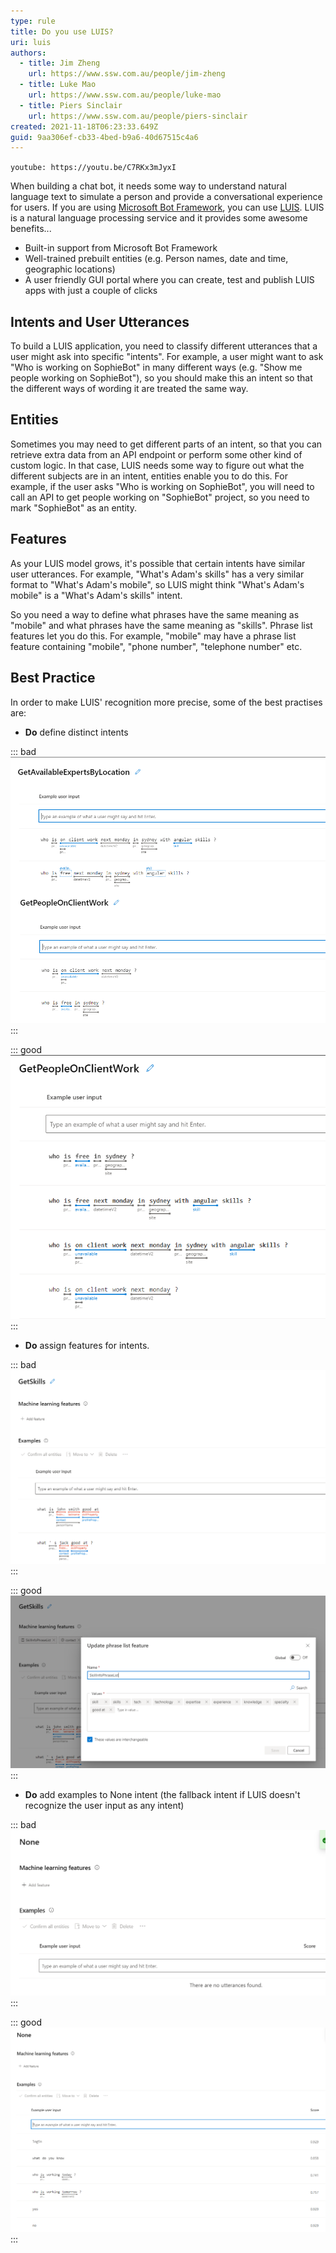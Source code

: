 ```yaml
---
type: rule
title: Do you use LUIS?
uri: luis
authors:
  - title: Jim Zheng
    url: https://www.ssw.com.au/people/jim-zheng
  - title: Luke Mao
    url: https://www.ssw.com.au/people/luke-mao
  - title: Piers Sinclair
    url: https://www.ssw.com.au/people/piers-sinclair
created: 2021-11-18T06:23:33.649Z
guid: 9aa306ef-cb33-4bed-b9a6-40d67515c4a6
---
```


`youtube: https://youtu.be/C7RKx3mJyxI`

When building a chat bot, it needs some way to understand natural language text to simulate a person and provide a conversational experience for users. If you are using [Microsoft Bot Framework](https://docs.microsoft.com/en-us/azure/bot-service/?view=azure-bot-service-4.0), you can use [LUIS](https://www.luis.ai). LUIS is a natural language processing service and it provides some awesome benefits...

<!--endintro-->

* Built-in support from Microsoft Bot Framework
* Well-trained prebuilt entities (e.g. Person names, date and time, geographic locations)
* A user friendly GUI portal where you can create, test and publish LUIS apps with just a couple of clicks

## Intents and User Utterances

To build a LUIS application, you need to classify different utterances that a user might ask into specific "intents". For example, a user might want to ask "Who is working on SophieBot" in many different ways (e.g. "Show me people working on SophieBot"), so you should make this an intent so that the different ways of wording it are treated the same way.  

## Entities

Sometimes you may need to get different parts of an intent, so that you can retrieve extra data from an API endpoint or perform some other kind of custom logic. In that case, LUIS needs some way to figure out what the different subjects are in an intent, entities enable you to do this. For example, if the user asks "Who is working on SophieBot", you will need to call an API to get people working on "SophieBot" project, so you need to mark "SophieBot" as an entity.

## Features

As your LUIS model grows, it's possible that certain intents have similar user utterances. For example, "What's Adam's skills" has a very similar format to "What's Adam's mobile", so LUIS might think "What's Adam's mobile" is a "What's Adam's skills" intent.

So you need a way to define what phrases have the same meaning as "mobile" and what phrases have the same meaning as "skills". Phrase list features let you do this. For example, "mobile" may have a phrase list feature containing "mobile", "phone number", "telephone number" etc.

## Best Practice

In order to make LUIS' recognition more precise, some of the best practises are:

* **Do** define distinct intents

::: bad
![Figure: Bad example - Separated intents with overlapping vocabulary](bad-example-distinct-intents.png)
:::

::: good
![Figure: Good example - Combine intents that have same vocabulary and use entities](good-example-distinct-intents.png)
:::

* **Do** assign features for intents.

::: bad
![Figure: Bad example - An intent with no feature can lead to low accuracy](bad-example-features.png)
:::

::: good
![Figure: Good example - An intent with features can help LUIS predict more accurately](good-example-features.png)
:::

* **Do** add examples to None intent (the fallback intent if LUIS doesn't recognize the user input as any intent)

::: bad
![Figure: Bad example - An empty None intent means no "emergency replies" for unrecognized inputs](bad-example-none.png)
:::

::: good
![Figure: Good example - Add example utterances to None intent with an approximately 1:10 ratio to the utterances in the rest of your LUIS app](good-example-none.png)
:::
